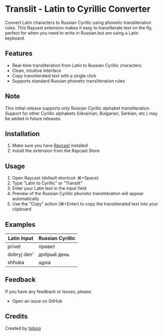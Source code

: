 # Translit - Latin to Cyrillic Converter

Convert Latin characters to Russian Cyrillic using phonetic transliteration
rules. This Raycast extension makes it easy to transliterate text on the fly,
perfect for when you need to write in Russian but are using a Latin keyboard.

## Features

- Real-time transliteration from Latin to Russian Cyrillic characters
- Clean, intuitive interface
- Copy transliterated text with a single click
- Supports standard Russian phonetic transliteration rules

## Note

This initial release supports only Russian Cyrillic alphabet transliteration.
Support for other Cyrillic alphabets (Ukrainian, Bulgarian, Serbian, etc.) may
be added in future releases.

## Installation

1. Make sure you have [Raycast](https://raycast.com/) installed
2. Install the extension from the Raycast Store

## Usage

1. Open Raycast (default shortcut: ⌘+Space)
2. Type "Latin to Cyrillic" or "Translit"
3. Enter your Latin text in the input field
4. Preview of the Russian Cyrillic phonetic transliteration will appear
   automatically
5. Use the "Copy" action (⌘+Enter) to copy the transliterated text into your
   clipboard

## Examples

| Latin Input | Russian Cyrillic |
| ----------- | ---------------- |
| privet      | привет           |
| dobryj den' | добрый день      |
| shhuka      | щука             |

## Feedback

If you have any feedback or issues, please:

- Open an issue on GitHub

## Credits

Created by [tsibog](https://github.com/tsibog)
